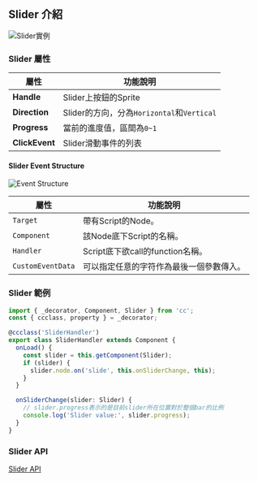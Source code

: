 
## Slider 介紹

![Slider實例](https://docs.cocos.com/creator/3.6/manual/zh/ui-system/components/editor/slider/slider-inspector.png)

### Slider 屬性

| 屬性   | 功能說明 |
| ------------------- | ------------------------------ |
|**Handle**| Slider上按鈕的Sprite |
|**Direction**| Slider的方向，分為`Horizontal`和`Vertical` |
|**Progress**| 當前的進度值，區間為`0~1` |
|**ClickEvent**| Slider滑動事件的列表 |

#### Slider Event Structure

![Event Structure](https://docs.cocos.com/creator/3.6/manual/zh/ui-system/components/editor/slider/slider-event.png)

| 屬性   | 功能說明 |
| ------------------- | ------------------------------ |
| `Target` | 帶有Script的Node。|
| `Component` | 該Node底下Script的名稱。|
| `Handler` | Script底下欲call的function名稱。|
| `CustomEventData` | 可以指定任意的字符作為最後一個參數傳入。 |

### Slider 範例

```ts
import { _decorator, Component, Slider } from 'cc';
const { ccclass, property } = _decorator;

@ccclass('SliderHandler')
export class SliderHandler extends Component {
  onLoad() {
    const slider = this.getComponent(Slider);
    if (slider) {
      slider.node.on('slide', this.onSliderChange, this);
    }
  }

  onSliderChange(slider: Slider) {
    // slider.progress表示的是目前slider所在位置對於整個bar的比例
    console.log('Slider value:', slider.progress);
  }
}
```

### Slider API
[Slider API](https://docs.cocos.com/creator/3.6/api/zh/class/Slider)
